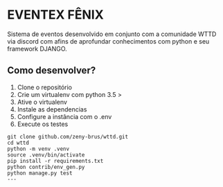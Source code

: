 # EVENTEX FÊNIX
 
Sistema de eventos desenvolvido em conjunto com a comunidade WTTD via discord com afins
de aprofundar conhecimentos com python e seu framework DJANGO.

## Como desenvolver?
1. Clone o repositório
2. Crie um virtualenv com python 3.5 >
3. Ative o virtualenv
4. Instale as dependencias
5. Configure a instância com o .env
6. Execute os testes

``` console
git clone github.com/zeny-brus/wttd.git
cd wttd
python -m venv .venv
source .venv/bin/activate
pip install -r requirements.txt
python contrib/env_gen.py
python manage.py test
---
